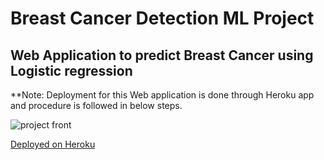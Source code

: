 # Breast Cancer Detection ML Project
## Web Application to predict Breast Cancer using Logistic regression
**Note: Deployment for this Web application is done through Heroku app and procedure is followed in below steps.

![project front](https://user-images.githubusercontent.com/28431152/196962909-90bac9b4-bec9-4e69-a754-335868fefd2b.JPG)

[Deployed on Heroku](https://breast-cancer-detection-webapp.herokuapp.com/)


